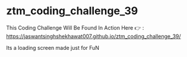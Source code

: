 # ztm_coding_challenge_39

This Coding Challenge Will Be Found In Action Here 👉 :
https://jaswantsinghshekhawat007.github.io/ztm_coding_challenge_39/

Its a loading screen made just for FuN

